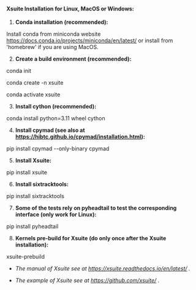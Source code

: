 #### Xsuite Installation for Linux, MacOS or Windows:

1. **Conda installation (recommended):** 

Install conda from miniconda website https://docs.conda.io/projects/miniconda/en/latest/ or install from 'homebrew' if you are using MacOS.

2. **Create a build environment (recommended):**

conda init

conda create -n xsuite

conda activate xsuite

3. **Install cython (recommended):**

conda install python=3.11 wheel cython

4. **Install cpymad (see also at https://hibtc.github.io/cpymad/installation.html):**

pip install cpymad --only-binary cpymad

5. **Install Xsuite:**

pip install xsuite

6. **Install sixtracktools:**

pip install sixtracktools

7. **Some of the tests rely on pyheadtail to test the corresponding interface (only work for Linux):**

pip install pyheadtail

8. **Kernels pre-build for Xsuite (do only once after the Xsuite installation):**

xsuite-prebuild

* *The manual of Xsuite see at https://xsuite.readthedocs.io/en/latest/ .*

* *The example of Xsuite see at https://github.com/xsuite/ .*